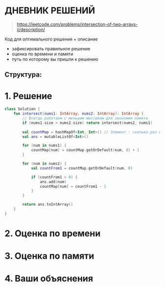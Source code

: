 # ДНЕВНИК РЕШЕНИЙ

> https://leetcode.com/problems/intersection-of-two-arrays-ii/description/

Код для оптимального решения + описание 

- зафиксировать правильное решение
- оценка по времени и памяти
- путь по которому вы пришли к решению


## Структура:

# 1. Решение

```kotlin
class Solution {
    fun intersect(nums1: IntArray, nums2: IntArray): IntArray {
        // Всегда работаем с меньшим массивом для экономии памяти
        if (nums1.size > nums2.size) return intersect(nums2, nums1)
      
        val countMap = hashMapOf<Int, Int>() // Элемент : сколько раз встретилось
        val ans = mutableListOf<Int>()

        for (num in nums1) {
            countMap[num] = countMap.getOrDefault(num, 0) + 1
        }

        for (num in nums2) {
            val countFrom1 = countMap.getOrDefault(num, 0)

            if (countFrom1 > 0) {
                ans.add(num)
                countMap[num] = countFrom1 - 1
            }
        }

        return ans.toIntArray()
    }
}
```


# 2. Оценка по времени


# 3. Оценка по памяти


# 4. Ваши объяснения


